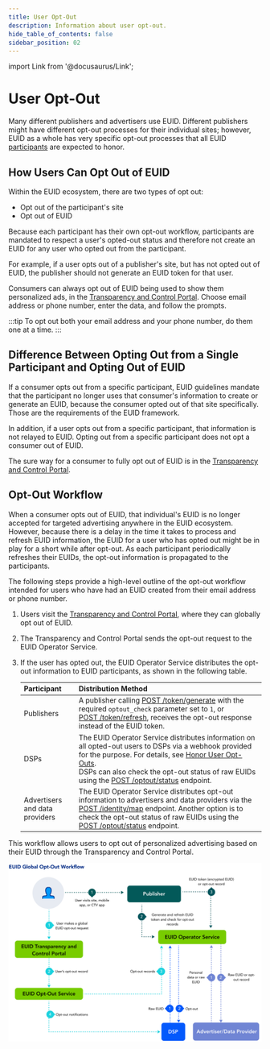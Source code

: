 ```yaml
---
title: User Opt-Out
description: Information about user opt-out.
hide_table_of_contents: false
sidebar_position: 02
---
```


import Link from '@docusaurus/Link';

# User Opt-Out

Many different publishers and advertisers use EUID. Different publishers might have different opt-out processes for their individual sites; however, EUID as a whole has very specific opt-out processes that all EUID [participants](../ref-info/glossary-uid.md#gl-participant) are expected to honor.

## How Users Can Opt Out of EUID

Within the EUID ecosystem, there are two types of opt out:
- Opt out of the participant's site
- Opt out of EUID

Because each participant has their own opt-out workflow, participants are mandated to respect a user's opted-out status and therefore not create an EUID for any user who opted out from the participant.

For example, if a user opts out of a publisher's site, but has not opted out of EUID, the publisher should not generate an EUID token for that user.

Consumers can always opt out of EUID being used to show them personalized ads, in the [Transparency and Control Portal](https://www.transparentadvertising.eu/). Choose email address or phone number, enter the data, and follow the prompts.

:::tip
To opt out both your email address and your phone number, do them one at a time.
:::

## Difference Between Opting Out from a Single Participant and Opting Out of EUID

If a consumer opts out from a specific participant, EUID guidelines mandate that the participant no longer uses that consumer's information to create or generate an EUID, because the consumer opted out of that site specifically. Those are the requirements of the EUID framework.

In addition, if a user opts out from a specific participant, that information is not relayed to EUID. Opting out from a specific participant does not opt a consumer out of EUID.

The sure way for a consumer to fully opt out of EUID is in the [Transparency and Control Portal](https://www.transparentadvertising.eu/).

## Opt-Out Workflow

When a consumer opts out of EUID, that individual's EUID is no longer accepted for targeted advertising anywhere in the EUID ecosystem. However, because there is a delay in the time it takes to process and refresh EUID information, the EUID for a user who has opted out might be in play for a short while after opt-out. As each participant periodically refreshes their EUIDs, the opt-out information is propagated to the participants.

The following steps provide a high-level outline of the opt-out workflow intended for users who have had an EUID created from their email address or phone number.

1. Users visit the [Transparency and Control Portal](https://www.transparentadvertising.eu/), where they can globally opt out of EUID.
2. The Transparency and Control Portal sends the opt-out request to the EUID <Link href="../ref-info/glossary-uid#gl-operator-service">Operator Service</Link>.
3. If the user has opted out, the EUID Operator Service distributes the opt-out information to EUID participants, as shown in the following table.

   | Participant | Distribution Method |
   | :--- | :--- | 
   | Publishers | A publisher calling [POST&nbsp;/token/generate](../endpoints/post-token-generate.md) with the required `optout_check` parameter set to `1`, or [POST&nbsp;/token/refresh](../endpoints/post-token-refresh.md), receives the opt-out response instead of the EUID token. |
   | DSPs | The EUID Operator Service distributes information on all opted-out users to DSPs via a webhook provided for the purpose. For details, see [Honor User Opt-Outs](../guides/dsp-guide#honor-user-opt-outs).<br/>DSPs can also check the opt-out status of raw EUIDs using the [POST&nbsp;/optout/status](../endpoints/post-optout-status.md) endpoint. |
   | Advertisers and data providers | The EUID Operator Service distributes opt-out information to advertisers and data providers via the [POST&nbsp;/identity/map](../endpoints/post-identity-map.md) endpoint. Another option is to check the opt-out status of raw EUIDs using the [POST&nbsp;/optout/status](../endpoints/post-optout-status.md) endpoint. |

This workflow allows users to opt out of personalized advertising based on their EUID through the Transparency and Control Portal.

![User Trust Workflow](images/EUIDGlobalOptoutWorkflow.svg)
